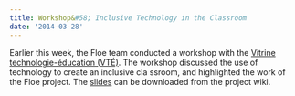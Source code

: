 ```yaml
---
title: Workshop&#58; Inclusive Technology in the Classroom
date: '2014-03-28'
---
```

Earlier this week, the Floe team conducted a workshop with the
[Vitrine technologie-éducation (VTÉ)](http://www.vteducation.org/en/articles/step/information-and-communication-technology-integration-post-secondary-education).
The workshop discussed the use of technology to create an inclusive cla
ssroom, and highlighted the work of the Floe project.
The [slides](http://wiki.fluidproject.org/download/attachments/1707985/VTE-InclusiveDesign.pdf?version=1&modificationDate=1395849223451&api=v2) can be downloaded from the project wiki.
